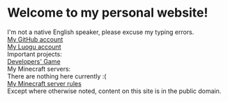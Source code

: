# Welcome to my personal website!
I'm not a native English speaker, please excuse my typing errors.  
[My GitHub account](https://githubfast.com/g1thubhack3r)  
[My Luogu account](https://www.luogu.com.cn/user/502344)  
Important projects:  
[Developers' Game](/DevelopersGame.html)  
My Minecraft servers:  
There are nothing here currently :(  
[My Minecraft server rules](/server_rules.txt)  
Except where otherwise noted, content on this site is in the public domain.
